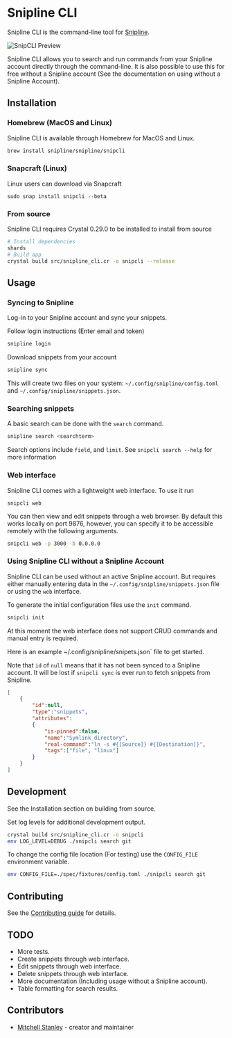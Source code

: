 # Snipline CLI

Snipline CLI is the command-line tool for [Snipline](https://snipline.io).

![SnipCLI Preview](https://f002.backblazeb2.com/file/ms-uploads/snipline/2019-07-10%2010.41.26.gif)

Snipline CLI allows you to search and run commands from your Snipline account directly through the command-line. It is also possible to use this for free without a Snipline account (See the documentation on using without a Snipline Account).

## Installation

### Homebrew (MacOS and Linux)

Snipline CLI is available through Homebrew for MacOS and Linux.

```bash
brew install snipline/snipline/snipcli
```

### Snapcraft (Linux)

Linux users can download via Snapcraft

```
sudo snap install snipcli --beta
```

### From source

Snipline CLI requires Crystal 0.29.0 to be installed to install from source

```bash
# Install dependencies
shards
# Build app
crystal build src/snipline_cli.cr -o snipcli --release
```

## Usage

### Syncing to Snipline

Log-in to your Snipline account and sync your snippets.

Follow login instructions (Enter email and token)

```bash
snipline login
```

Download snippets from your account

```bash
snipline sync
```

This will create two files on your system: `~/.config/snipline/config.toml` and `~/.config/snipline/snippets.json`.

### Searching snippets

A basic search can be done with the `search` command.

```bash
snipline search <searchterm>
```

Search options include `field`, and `limit`. See `snipcli search --help` for more information

### Web interface

Snipline CLI comes with a lightweight web interface. To use it run

```
snipcli web
```

You can then view and edit snippets through a web browser. By default this works locally on port 9876, however, you can specify it to be accessible remotely with the following arguments.

```bash
snipcli web -p 3000 -b 0.0.0.0
```

### Using Snipline CLI without a Snipline Account

Snipline CLI can be used without an active Snipline account. But requires either manually entering data in the `~/.config/snipline/snippets.json` file or using the `web` interface.

To generate the initial configuration files use the `init` command.

```bash
snipcli init
```

At this moment the web interface does not support CRUD commands and manual entry is required.

Here is an example ~/.config/snipline/snipets.json` file to get started.

Note that `id` of `null` means that it has not been synced to a Snipline account. It will be lost if `snipcli sync` is ever run to fetch snippets from Snipline.

```json
[
    {
        "id":null,
        "type":"snippets",
        "attributes":
        {
            "is-pinned":false,
            "name":"Symlink directory",
            "real-command":"ln -s #{[Source]} #{[Destination]}",
            "tags":["file", "linux"]
        }
    }
]
```

## Development

See the Installation section on building from source. 

Set log levels for additional development output.

```bash
crystal build src/snipline_cli.cr -o snipcli
env LOG_LEVEL=DEBUG ./snipcli search git
```

To change the config file location (For testing) use the `CONFIG_FILE` environment variable.

```bash
env CONFIG_FILE=./spec/fixtures/config.toml ./snipcli search git
```

## Contributing

See the [Contributing guide](CONTRIBUTING.md) for details.

## TODO

* More tests.
* Create snippets through web interface.
* Edit snippets through web interface.
* Delete snippets through web interface.
* More documentation (Including usage without a Snipline account).
* Table formatting for search results.

## Contributors

- [Mitchell Stanley](https://github.com/acoustep) - creator and maintainer
